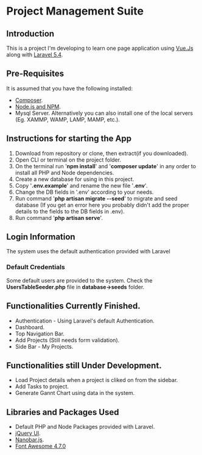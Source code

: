 <h1>Project Management Suite</h1>
<h2>Introduction</h2>
<p>
	This is a project I'm developing to learn one page application using <a href="https://vuejs.org/">Vue.Js</a> along with <a href="https://laravel.com/">Laravel 5.4</a>.
</p>

<h2>Pre-Requisites</h2>
<p>It is assumed that you have the following installed:</p>
<ul>
	<li><a href="https://getcomposer.org/">Composer</a>.</li>
	<li><a href="https://nodejs.org/">Node.js and NPM</a>.</li>
	<li>Mysql Server. Alternatively you can also install one of the local servers (Eg. XAMMP, WAMP, LAMP, MAMP, etc.).</li>
</ul>

<h2>Instructions for starting the App</h2>
<ol>
	<li>Download from repository or clone, then extract(if you downloaded).</li>
	<li>Open CLI or terminal on the project folder.</li>
	<li>On the terminal run '<b>npm install</b>' and '<b>composer update</b>' in any order to install all PHP and Node dependencies.</li>
	<li>Create a new database for using in this project.</li>
	<li>Copy '<b>.env.example</b>' and rename the new file '<b>.env</b>'.</li>
	<li>Change the DB fields in '.env' according to your needs.</li>
	<li>Run command '<b>php artisan migrate --seed</b>' to migrate and seed database (If you get an error here you probably didn't add the proper details to the fields to the DB fields in .env).</li>
	<li>Run command '<b>php artisan serve</b>'.</li>
</ol>

<h2>Login Information</h2>
<p>The system uses the default authentication provided with Laravel</p>
<h3>Default Credentials</h3>
<p>Some default users are provided to the system. Check the <b>UsersTableSeeder.php</b> file in <b>database->seeds</b> folder.</p>

<h2>Functionalities Currently Finished.</h2>
<ul>
	<li>Authentication - Using Laravel's default Authentication.</li>
	<li>Dashboard.</li>
	<li>Top Navigation Bar.</li>
	<li>Add Projects (Still needs form validation).</li>
	<li>Side Bar - My Projects.</li>
</ul>

<h2>Functionalities still Under Development.</h2>
<ul>
	<li>Load Project details when a project is cliked on from the sidebar.</li>
	<li>Add Tasks to project.</li>
	<li>Generate Gannt Chart using data in the system.</li>
</ul>

<h2>Libraries and Packages Used</h2>
<ul>
	<li>Default PHP and Node Packages provided with Laravel.</li>
	<li><a href="https://jqueryui.com/">jQuery UI</a>.</li>
	<li><a href="https://github.com/jacoborus/nanobar">Nanobar.js</a>.</li>
	<li><a href="http://fontawesome.io/">Font Awesome 4.7.0</a></li>
</ul>